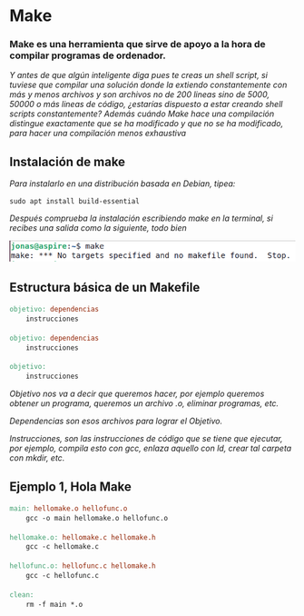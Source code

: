 # Make

### Make es una herramienta que sirve de apoyo a la hora de compilar programas de ordenador.

_Y antes de que algún inteligente diga pues te creas un shell script, si tuviese que compilar una solución donde la extiendo constantemente con más y menos archivos y son archivos no de 200 lineas sino de 5000, 50000 o más lineas de código, ¿estarías dispuesto a estar creando shell scripts constantemente? Además cuándo Make hace una compilación distingue exactamente que se ha modificado y que no se ha modificado, para hacer una compilación menos exhaustiva_

## Instalación de make

_Para instalarlo en una distribución basada en Debian, tipea:_

```
sudo apt install build-essential 
```

_Después comprueba la instalación escribiendo make en la terminal, si recibes una salida como la siguiente, todo bien_

![](/00.-Sources/Images/Make.png)

## Estructura básica de un Makefile

```Makefile
objetivo: dependencias
    instrucciones

objetivo: dependencias
    instrucciones

objetivo:
    instrucciones
```

_Objetivo nos va a decir que queremos hacer, por ejemplo queremos obtener un programa, queremos un archivo .o, eliminar programas, etc._

_Dependencias son esos archivos para lograr el Objetivo._

_Instrucciones, son las instrucciones de código que se tiene que ejecutar, por ejemplo, compila esto con gcc, enlaza aquello con ld, crear tal carpeta con mkdir, etc._

## Ejemplo 1, Hola Make

```Makefile
main: hellomake.o hellofunc.o 
	gcc -o main hellomake.o hellofunc.o 

hellomake.o: hellomake.c hellomake.h
	gcc -c hellomake.c

hellofunc.o: hellofunc.c hellomake.h
	gcc -c hellofunc.c

clean:
	rm -f main *.o
```
